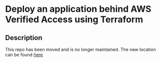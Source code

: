 # Deploy an application behind AWS Verified Access using Terraform

## Description

This repo has been moved and is no longer maintained. The new location can be found [here](https://github.com/awslabs/aws-verified-access-poc-terraform)